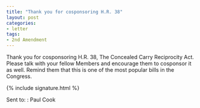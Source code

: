 ```yaml
---
title: "Thank you for cosponsoring H.R. 38"
layout: post
categories:
- letter
tags:
- 2nd Amendment
---
```


Thank you for cosponsoring H.R. 38, The Concealed Carry Reciprocity Act. Please talk with your fellow Members and encourage them to cosponsor it as well. Remind them that this is one of the most popular bills in the Congress.

{% include signature.html %}

Sent to:
: Paul Cook
